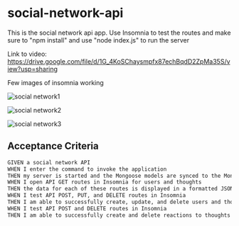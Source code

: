 # social-network-api
This is the social network api app. Use Insomnia to test the routes and make sure to "npm install" and use "node index.js" to run the server

Link to video: https://drive.google.com/file/d/1G_4KoSChaysmpfx87echBqdD2ZpMa35S/view?usp=sharing

Few images of insomnia working

![social network1](https://user-images.githubusercontent.com/71856810/164571211-76a0a401-212f-45d4-9739-799c70fc4aca.PNG)

![social network2](https://user-images.githubusercontent.com/71856810/164571216-420add9f-5a66-4fb0-bed3-3a4f93561581.PNG)

![social network3](https://user-images.githubusercontent.com/71856810/164571220-56c6ab7f-7429-4592-8138-6b966a114c7e.PNG)



## Acceptance Criteria

```md
GIVEN a social network API
WHEN I enter the command to invoke the application
THEN my server is started and the Mongoose models are synced to the MongoDB database
WHEN I open API GET routes in Insomnia for users and thoughts
THEN the data for each of these routes is displayed in a formatted JSON
WHEN I test API POST, PUT, and DELETE routes in Insomnia
THEN I am able to successfully create, update, and delete users and thoughts in my database
WHEN I test API POST and DELETE routes in Insomnia
THEN I am able to successfully create and delete reactions to thoughts and add and remove friends to a user’s friend list
```
